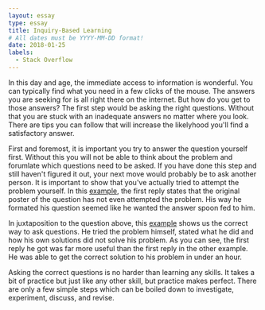 ```yaml
---
layout: essay
type: essay
title: Inquiry-Based Learning
# All dates must be YYYY-MM-DD format!
date: 2018-01-25
labels:
  - Stack Overflow
---
```


In this day and age, the immediate access to information is wonderful. You can typically find what you need in a few clicks of the mouse. The answers you are seeking for is all right there on the internet. But how do you get to those answers? The first step would be asking the right questions. Without that you are stuck with an inadequate answers no matter where you look. There are tips you can follow that will increase the likelyhood you'll find a satisfactory answer. 

First and foremost, it is important you try to answer the question yourself first. Without this you will not be able to think about the problem and forumlate which questions need to be asked. If you have done this step and still haven't figured it out, your next move would probably be to ask another person. It is important to show that you've actually tried to attempt the problem yourself. In this <a href="https://stackoverflow.com/questions/45670264/how-to-delete-every-third-element-as-a-loop-from-an-array">example</a>, the first reply states that the original poster of the question has not even attempted the problem. His way he formated his question seemed like he wanted the answer spoon fed to him. 

In juxtaposition to the question above, this <a href="https://stackoverflow.com/questions/45608362/android-studio-3-0-beta-1-failed-to-resolve-com-android-supportmultidex1-0-2">example</a> shows us the correct way to ask questions. He tried the problem himself, stated what he did and how his own solutions did not solve his problem. As you can see, the first reply he got was far more useful than the first reply in the other example. He was able to get the correct solution to his problem in under an hour. 

Asking the correct questions is no harder than learning any skills. It takes a bit of practice but just like any other skill, but practice makes perfect. There are only a few simple steps which can be boiled down to investigate, experiment, discuss, and revise. 
